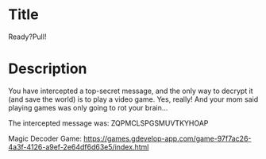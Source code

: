 # Title

Ready?Pull! 

# Description

You have intercepted a top-secret message, and the only way to decrypt it (and save the world) is to play a video game. Yes, really! And your mom said playing games was only going to rot your brain...

The intercepted message was: ZQPMCLSPGSMUVTKYHOAP

Magic Decoder Game: https://games.gdevelop-app.com/game-97f7ac26-4a3f-4126-a9ef-2e64df6d63e5/index.html
